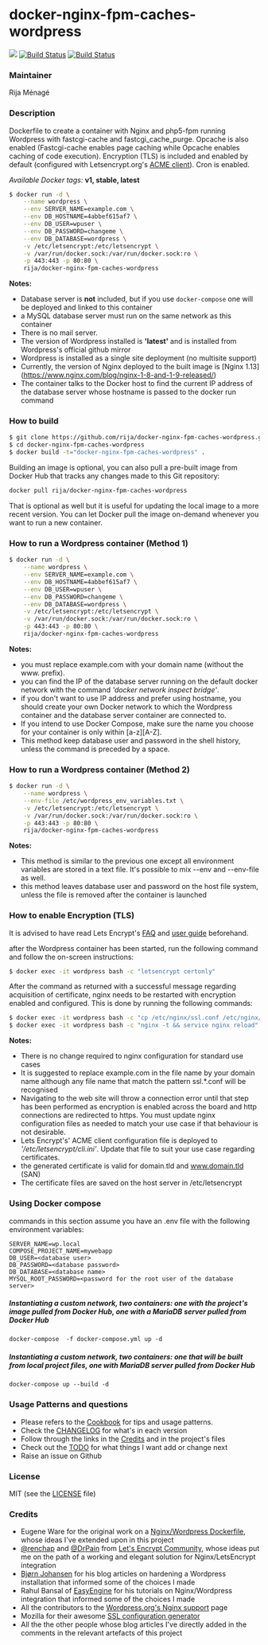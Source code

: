 # docker-nginx-fpm-caches-wordpress

[![](https://badge.imagelayers.io/rija/docker-nginx-fpm-caches-wordpress:latest.svg)](https://imagelayers.io/?images=rija/docker-nginx-fpm-caches-wordpress:latest 'Get your own badge on imagelayers.io')
[![Build Status](https://img.shields.io/badge/docker%20hub-automated%20build-ff69b4.svg)](https://hub.docker.com/r/rija/docker-nginx-fpm-caches-wordpress/)
[![Build Status](https://travis-ci.org/rija/docker-nginx-fpm-caches-wordpress.svg?branch=master)](https://travis-ci.org/rija/docker-nginx-fpm-caches-wordpress)


### Maintainer

Rija Ménagé

### Description

Dockerfile to create a container with Nginx and php5-fpm running Wordpress with fastcgi-cache and fastcgi\_cache\_purge. Opcache is also enabled (Fastcgi-cache enables page caching while Opcache enables caching of code execution). Encryption (TLS) is included and enabled by default (configured with Letsencrypt.org's [ACME client](https://github.com/letsencrypt/letsencrypt)). Cron is enabled.

*Available Docker tags:* **v1, stable, latest**

```bash
$ docker run -d \
	--name wordpress \
	--env SERVER_NAME=example.com \
	--env DB_HOSTNAME=4abbef615af7 \
	--env DB_USER=wpuser \
	--env DB_PASSWORD=changeme \
	--env DB_DATABASE=wordpress \
	-v /etc/letsencrypt:/etc/letsencrypt \
	-v /var/run/docker.sock:/var/run/docker.sock:ro \
	-p 443:443 -p 80:80 \
	rija/docker-nginx-fpm-caches-wordpress
```


**Notes:**
* Database server is **not** included, but if you use ``docker-compose`` one will be deployed and linked to this container
* a MySQL database server must run on the same network as this container
* There is no mail server.
* The version of Wordpress installed is **'latest'** and is installed from Wordpress's official github mirror
* Wordpress is installed as a single site deployment (no multisite support)
* Currently, the version of Nginx deployed to the built image is [Nginx 1.13]
(<https://www.nginx.com/blog/nginx-1-8-and-1-9-released/>)
* The container talks to the Docker host to find the current IP address  of the database server whose hostname is passed to the docker run command


### How to build

```bash
$ git clone https://github.com/rija/docker-nginx-fpm-caches-wordpress.git
$ cd docker-nginx-fpm-caches-wordpress
$ docker build -t="docker-nginx-fpm-caches-wordpress" .
```

Building an image is optional, you can also pull a pre-built image from  Docker Hub that tracks any changes made to this Git repository:

```bash
docker pull rija/docker-nginx-fpm-caches-wordpress
```

That is optional as well but it is useful for updating the local image to a more recent version. You can let Docker pull the image on-demand whenever you want to run a new container.



### How to run a Wordpress container (Method 1)

```bash
$ docker run -d \
	--name wordpress \
	--env SERVER_NAME=example.com \
	--env DB_HOSTNAME=4abbef615af7 \
	--env DB_USER=wpuser \
	--env DB_PASSWORD=changeme \
	--env DB_DATABASE=wordpress \
	-v /etc/letsencrypt:/etc/letsencrypt \
	-v /var/run/docker.sock:/var/run/docker.sock:ro \
	-p 443:443 -p 80:80 \
	rija/docker-nginx-fpm-caches-wordpress

```

**Notes:**
 * you must replace example.com with your domain name (without the www. prefix).
 * you can find the IP of the database server running on the default docker network with the command *'docker network inspect bridge'*.
 * if you don't want to use IP address and prefer using hostname, you should create your own Docker network to which the Wordpress container and the database server container are connected to.
 * If you intend to use Docker Compose, make sure the name you choose for your container is only within [a-z][A-Z].
 * This method keep database user and password in the shell history, unless the command is preceded by a space.


### How to run a Wordpress container (Method 2)

```bash
$ docker run -d \
	--name wordpress \
	--env-file /etc/wordpress_env_variables.txt \
	-v /etc/letsencrypt:/etc/letsencrypt \
	-v /var/run/docker.sock:/var/run/docker.sock:ro \
	-p 443:443 -p 80:80 \
	rija/docker-nginx-fpm-caches-wordpress

```

**Notes:**
 * This method is similar to the previous one except all environment variables are stored in a text file. It's possible to mix --env and --env-file as well.
 * this method leaves database user and password on the host file system, unless the file is removed after the container is launched


### How to enable Encryption (TLS)

It is advised to have read Lets Encrypt's [FAQ](https://community.letsencrypt.org/c/docs/) and [user guide](https://letsencrypt.readthedocs.org/en/latest/index.html)  beforehand.

after the Wordpress container has been started, run the following command and follow the on-screen instructions:

```bash
$ docker exec -it wordpress bash -c "letsencrypt certonly"
```

After the command as returned with a successful message regarding acquisition of certificate, nginx needs to be restarted with encryption enabled and configured. This is done by running the following commands:

```bash
$ docker exec -it wordpress bash -c "cp /etc/nginx/ssl.conf /etc/nginx/ssl.example.com.conf"
$ docker exec -it wordpress bash -c "nginx -t && service nginx reload"
```

**Notes:**
 * There is no change required to nginx configuration for standard use cases
 * It is suggested to replace example.com in the file name by your domain name although any file name that match the pattern ssl.*.conf will be recognised
 * Navigating to the web site will throw a connection error until that step has been performed as encryption is enabled across the board and http connections are redirected to https. You must update nginx configuration files as needed to match your use case if that behaviour is not desirable.
 * Lets Encrypt's' ACME client configuration file is deployed to *'/etc/letsencrypt/cli.ini'*. Update that file to suit your use case regarding certificates.
 * the generated certificate is valid for domain.tld and www.domain.tld (SAN)
 * The certificate files are saved on the host server in /etc/letsencrypt

### Using Docker compose

commands in this section assume you have an .env file with the following environment variables:
```
SERVER_NAME=wp.local
COMPOSE_PROJECT_NAME=mywebapp
DB_USER=<database user>
DB_PASSWORD=<database password>
DB_DATABASE=<database name>
MYSQL_ROOT_PASSWORD=<password for the root user of the database server>

```

##### Instantiating a custom network, two containers: one with the project's image pulled from Docker Hub, one with a MariaDB server pulled from Docker Hub

```
docker-compose  -f docker-compose.yml up -d
```

##### Instantiating a custom network, two containers: one that will be built from local project files, one with MariaDB server pulled from Docker Hub

```
docker-compose up --build -d
```



### Usage Patterns and questions

* Please refers to the [Cookbook](https://github.com/rija/docker-nginx-fpm-caches-wordpress/blob/master/Cookbook.md) for tips and usage patterns.
* Check the [CHANGELOG](https://github.com/rija/docker-nginx-fpm-caches-wordpress/blob/master/CHANGELOG.md) for what's in each version
* Follow through the links in the [Credits](https://github.com/rija/docker-nginx-fpm-caches-wordpress#credits) and in the project's files
* Check out the [TODO](https://github.com/rija/docker-nginx-fpm-caches-wordpress/blob/master/TODO) for what things I want add or change next
* Raise an issue on Github

### License

MIT (see the [LICENSE](https://github.com/rija/docker-nginx-fpm-caches-wordpress/blob/master/LICENSE) file)

### Credits

* Eugene Ware for the original work on a [Nginx/Wordpress Dockerfile](https://github.com/eugeneware/docker-wordpress-nginx), whose ideas I've extended upon in this project
* [@renchap](https://community.letsencrypt.org/t/howto-easy-cert-generation-and-renewal-with-nginx/3491/5) and [@DrPain](https://community.letsencrypt.org/t/nginx-installation/3502/5) from [Let's Encrypt Community](https://community.letsencrypt.org/), whose ideas put me on the path of a working and elegant solution for Nginx/LetsEncrypt integration
* [Bjørn Johansen](https://bjornjohansen.no) for his blog articles on hardening a Wordpress installation that informed some of the choices I made
* Rahul Bansal of [EasyEngine](https://easyengine.io/wordpress-nginx/tutorials/) for his tutorials on Nginx/Wordpress integration that informed some of the choices I made
* All the contributors to the [Wordpress.org's Nginx support](http://codex.wordpress.org/Nginx) page
* Mozilla for their awesome [SSL configuration generator](https://mozilla.github.io/server-side-tls/ssl-config-generator/)
* All the the other people whose blog articles I've directly added in the comments in the relevant artefacts of this project
